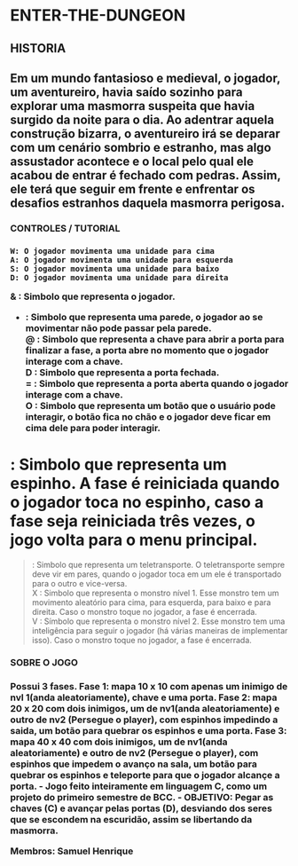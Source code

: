 # ENTER-THE-DUNGEON

<h2>HISTORIA<h2>

Em um mundo fantasioso e medieval, o jogador, um aventureiro, havia saído sozinho para explorar uma masmorra suspeita que havia surgido da noite para o dia. Ao adentrar aquela construção bizarra, 
o aventureiro irá se deparar com um cenário sombrio e estranho, mas algo assustador acontece e o local pelo qual ele acabou de entrar é fechado com pedras. Assim, ele terá que seguir em frente e 
enfrentar os desafios estranhos daquela masmorra perigosa.

<h3>CONTROLES / TUTORIAL<h3>

    W: O jogador movimenta uma unidade para cima
  	A: O jogador movimenta uma unidade para esquerda 
  	S: O jogador movimenta uma unidade para baixo 
  	D: O jogador movimenta uma unidade para direita
& : Simbolo que representa o jogador. <br>
* : Simbolo que representa uma parede, o jogador ao se movimentar não pode passar pela parede. <br>
@ : Simbolo que representa a chave para abrir a porta para finalizar a fase, a porta abre no momento que o jogador interage com a chave. <br>
D : Simbolo que representa a porta fechada.<br>
= : Simbolo que representa a porta aberta quando o jogador interage com a chave.<br>
O : Simbolo que representa um botão que o usuário pode interagir, o botão fica no chão e o jogador deve ficar em cima dele para poder interagir. <br>
# : Simbolo que representa um espinho. A fase é reiniciada quando o jogador toca no espinho, caso a fase seja reiniciada três vezes, o jogo volta para o menu principal. <br>
> : Simbolo que representa um teletransporte. O teletransporte sempre deve vir em pares, quando o jogador toca em um ele é transportado para o outro e vice-versa. <br>
X : Simbolo que representa o monstro nível 1. Esse monstro tem um movimento aleatório para cima, para esquerda, para baixo e para direita. Caso o monstro toque no jogador, a fase é encerrada. <br>
V : Símbolo que representa o monstro nível 2. Esse monstro tem uma inteligência para seguir o jogador (há várias maneiras de implementar isso). Caso o monstro toque no jogador, a fase é encerrada. <br>

 <h3>SOBRE O JOGO<h3>
 Possui 3 fases.
 Fase 1: mapa 10 x 10 com apenas um inimigo de nvl 1(anda aleatoriamente), chave e uma porta.
 Fase 2: mapa 20 x 20 com dois inimigos, um de nv1(anda aleatoriamente) e outro de nv2 (Persegue o player), com espinhos impedindo a saida, um botão para quebrar os espinhos e uma porta.
 Fase 3: mapa 40 x 40 com dois inimigos, um de nv1(anda aleatoriamente) e outro de nv2 (Persegue o player), com espinhos que impedem o avanço na sala, um botão para quebrar os espinhos e
 teleporte para que o jogador alcançe a porta.
- Jogo feito inteiramente em linguagem C, como um projeto do primeiro semestre de BCC.
- OBJETIVO: Pegar as chaves (C) e avançar pelas portas (D), desviando dos seres que se escondem na escuridão, assim se libertando da masmorra.

 Membros: Samuel Henrique
